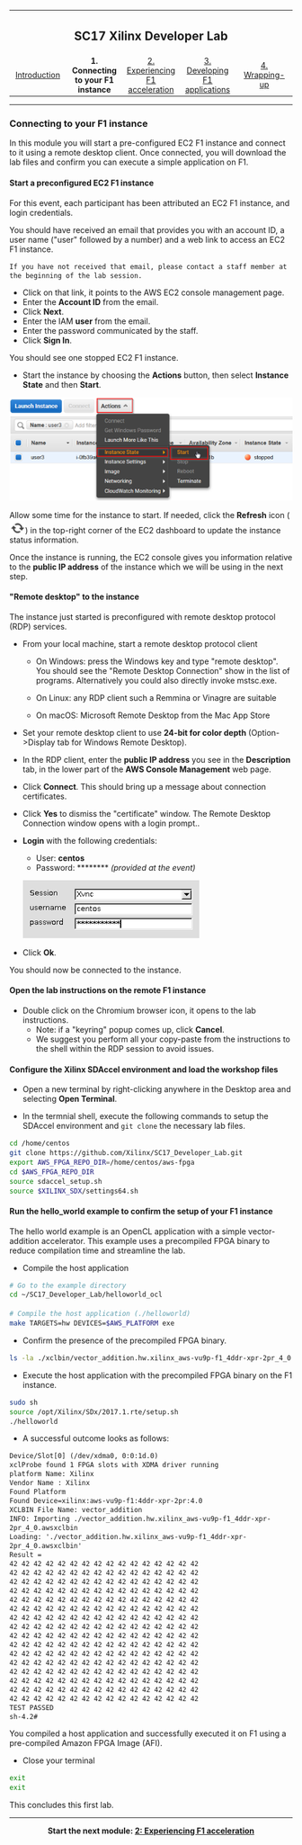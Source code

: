<table style="width:100%">
  <tr>
    <th width="100%" colspan="5"><h2>SC17 Xilinx Developer Lab</h2></th>
  </tr>
  <tr>
    <td width="20%" align="center"><a href="README.md">Introduction</a></td>
    <td width="20%" align="center"><b>1. Connecting to your F1 instance</b></td> 
    <td width="20%" align="center"><a href="FFMPEG_Lab.md">2. Experiencing F1 acceleration</a></td>
    <td width="20%" align="center"><a href="IDCT_Lab.md">3. Developing F1 applications</a></td>
    <td width="20%" align="center"><a href="WRAP_UP.md">4. Wrapping-up</td>
  </tr>
</table>

---------------------------------------
### Connecting to your F1 instance

In this module you will start a pre-configured EC2 F1 instance and connect to it using a remote desktop client. Once connected, you will download the lab files and confirm you can execute a simple application on F1.

#### Start a preconfigured EC2 F1 instance

For this event, each participant has been attributed an EC2 F1 instance, and login credentials.

You should have received an email that provides you with an account ID, a user name ("user" followed by a number) and a web link to access an EC2 F1 instance.
```
If you have not received that email, please contact a staff member at the beginning of the lab session.
```
- Click on that link, it points to the AWS EC2 console management page.
- Enter the **Account ID** from the email.
- Click **Next**.
- Enter the IAM **user** from the email.
- Enter the password communicated by the staff.
- Click **Sign In**.

You should see one stopped EC2 F1 instance.
- Start the instance by choosing the **Actions** button, then select **Instance State** and then **Start**.

![Start](./images/setup_lab/start1.png?raw=true)

Allow some time for the instance to start. If needed, click the **Refresh** icon (![Refresh](./images/setup_lab/refresh2.png?raw=true)) in the top-right corner of the EC2 dashboard to update the instance status information.

Once the instance is running, the EC2 console gives you information relative to the **public IP address** of the instance which we will be using in the next step.

#### \"Remote desktop\" to the instance

The instance just started is preconfigured with remote desktop protocol (RDP) services.
- From your local machine, start a remote desktop protocol client
   - On Windows: press the Windows key and type "remote desktop".  You should see the "Remote Desktop Connection" show in the list of programs.  Alternatively you could also directly invoke mstsc.exe.
  
   - On Linux: any RDP client such a Remmina or Vinagre are suitable
   - On macOS: Microsoft Remote Desktop from the Mac App Store
- Set your remote desktop client to use **24-bit for color depth** (Option->Display tab for Windows Remote Desktop).
- In the RDP client, enter the **public IP address** you see in the **Description** tab, in the lower part of the **AWS Console Management** web page.
- Click **Connect**. This should bring up a message about connection certificates. 
- Click **Yes** to dismiss the "certificate" window. The Remote Desktop Connection window opens with a login prompt..
- **Login** with the following credentials:
   - User: **centos**
   - Password: ******** _(provided at the event)_
   
    ![Remote](./images/setup_lab/remote1.png?raw=true)
   
- Click **Ok**.

You should now be connected to the instance.

#### Open the lab instructions on the remote F1 instance

* Double click on the Chromium browser icon, it opens to the lab instructions.
  - Note: if a "keyring" popup comes up, click **Cancel**. 
  - We suggest you perform all your copy-paste from the instructions to the shell within the RDP session to avoid issues.


#### Configure the Xilinx SDAccel environment and load the workshop files

* Open a new terminal by right-clicking anywhere in the Desktop area and selecting **Open Terminal**.

* In the termnial shell, execute the following commands to setup the SDAccel environment and `git clone` the necessary lab files.

```bash  
cd /home/centos
git clone https://github.com/Xilinx/SC17_Developer_Lab.git
export AWS_FPGA_REPO_DIR=/home/centos/aws-fpga
cd $AWS_FPGA_REPO_DIR
source sdaccel_setup.sh
source $XILINX_SDX/settings64.sh 
```

#### Run the hello_world example to confirm the setup of your F1 instance

The hello world example is an OpenCL application with a simple vector-addition accelerator. This example uses a precompiled FPGA binary to reduce compilation time and streamline the lab.

*  Compile the host application
```bash
# Go to the example directory
cd ~/SC17_Developer_Lab/helloworld_ocl

# Compile the host application (./helloworld)
make TARGETS=hw DEVICES=$AWS_PLATFORM exe
```

* Confirm the presence of the precompiled FPGA binary.
```bash
ls -la ./xclbin/vector_addition.hw.xilinx_aws-vu9p-f1_4ddr-xpr-2pr_4_0.awsxclbin
```

* Execute the host application with the precompiled FPGA binary on the F1 instance.
```bash
sudo sh
source /opt/Xilinx/SDx/2017.1.rte/setup.sh
./helloworld
```

* A successful outcome looks as follows:
```
Device/Slot[0] (/dev/xdma0, 0:0:1d.0)
xclProbe found 1 FPGA slots with XDMA driver running
platform Name: Xilinx
Vendor Name : Xilinx
Found Platform
Found Device=xilinx:aws-vu9p-f1:4ddr-xpr-2pr:4.0
XCLBIN File Name: vector_addition
INFO: Importing ./vector_addition.hw.xilinx_aws-vu9p-f1_4ddr-xpr-2pr_4_0.awsxclbin
Loading: './vector_addition.hw.xilinx_aws-vu9p-f1_4ddr-xpr-2pr_4_0.awsxclbin'
Result =
42 42 42 42 42 42 42 42 42 42 42 42 42 42 42 42
42 42 42 42 42 42 42 42 42 42 42 42 42 42 42 42
42 42 42 42 42 42 42 42 42 42 42 42 42 42 42 42
42 42 42 42 42 42 42 42 42 42 42 42 42 42 42 42
42 42 42 42 42 42 42 42 42 42 42 42 42 42 42 42
42 42 42 42 42 42 42 42 42 42 42 42 42 42 42 42
42 42 42 42 42 42 42 42 42 42 42 42 42 42 42 42
42 42 42 42 42 42 42 42 42 42 42 42 42 42 42 42
42 42 42 42 42 42 42 42 42 42 42 42 42 42 42 42
42 42 42 42 42 42 42 42 42 42 42 42 42 42 42 42
42 42 42 42 42 42 42 42 42 42 42 42 42 42 42 42
42 42 42 42 42 42 42 42 42 42 42 42 42 42 42 42
42 42 42 42 42 42 42 42 42 42 42 42 42 42 42 42
42 42 42 42 42 42 42 42 42 42 42 42 42 42 42 42
42 42 42 42 42 42 42 42 42 42 42 42 42 42 42 42
42 42 42 42 42 42 42 42 42 42 42 42 42 42 42 42
TEST PASSED
sh-4.2#
```

You compiled a host application and successfully executed it on F1 using a pre-compiled Amazon FPGA Image (AFI).

* Close your terminal
```bash
exit
exit
```

This concludes this first lab.

---------------------------------------

<p align="center"><b>
Start the next module: <a href="FFMPEG_Lab.md">2: Experiencing F1 acceleration</a>
</b></p>
